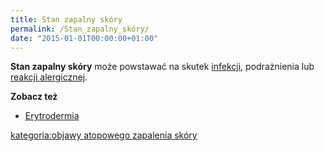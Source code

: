 ```yaml
---
title: Stan zapalny skóry
permalink: /Stan_zapalny_skóry/
date: "2015-01-01T00:00:00+01:00"
---
```


**Stan zapalny skóry** może powstawać na skutek [infekcji](/atopedia/infekcja_skóry "wikilink"), podrażnienia lub [reakcji alergicznej](/atopedia/reakcja_alergiczna "wikilink").

**Zobacz też**

-   [Erytrodermia](/atopedia/Erytrodermia "wikilink")

[kategoria:objawy atopowego zapalenia skóry](/atopedia/kategoria:objawy_atopowego_zapalenia_skóry "wikilink")